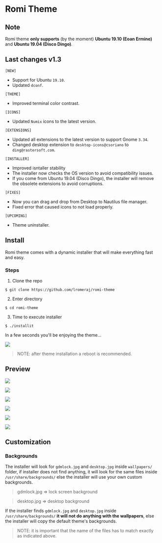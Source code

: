 # Romi Theme

## Note
Romi theme **only supports** (by the moment) **Ubuntu 19.10 (Eoan Ermine)** and **Ubuntu 19.04 (Disco Dingo)**.

## Last changes v1.3
`[NEW]`
- Support for Ubuntu `19.10`.
- Updated `dconf`.

`[THEME]`
- Improved terminal color contrast.

`[ICONS]`
- Updated `Numix` icons to the latest version.

`[EXTENSIONS]`
- Updated all extensions to the latest version to support Gnome `3.34`.
- Changed desktop extension to `desktop-icons@csoriano` to `ding@rastersoft.com`.

`[INSTALLER]`
- Improved isntaller stability
- The installer now checks the OS version to avoid compatibility issues.
- If you come from Ubuntu 19.04 (Disco Dingo), the installer will remove the obsolete extensions to avoid corruptions.

`[FIXES]`
- Now you can drag and drop from Desktop to Nautilus file manager.
- Fixed error that caused icons to not load properly.

`[UPCOMING]`
- Theme uninstaller.

## Install
Romi theme comes with a dynamic installer that will make everything fast and easy.

### Steps
1. Clone the repo
```
$ git clone https://github.com/lromeraj/romi-theme
```
2. Enter directory
```
$ cd romi-theme
```
3. Time to execute installer
```
$ ./installit
```
In a few seconds you'll be enjoying the theme...

![](img/installer.gif)

> NOTE: after theme installation a reboot is recommended.

## Preview

![](img/dock.gif)

![](img/nautilus.gif)

![](img/setts.gif)

![](img/net-dialog.gif)

![](img/calendar.gif)

![](img/quick-menu.gif)

## Customization

### Backgrounds

The installer will look for ```gdmlock.jpg``` and ```desktop.jpg```
inside ```wallpapers/``` folder, if installer does not find anything,
it will look for the same files inside ```/usr/share/backgrounds/```
else the installer will use your own custom backgrounds.

> gdmlock.jpg => lock screen background

> desktop.jpg => desktop background

If the installer finds ```gdmlock.jpg``` and ```desktop.jpg``` inside
```/usr/share/backgrounds/``` **it will not do anything with the wallpapers**,
else the installer will copy the default theme's backgrounds.

> NOTE: it is important that the name of the files has to match exactly as indicated above.
